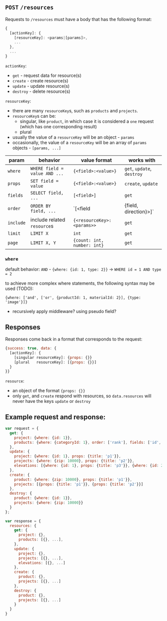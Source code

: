 
## `POST` `/resources`

Requests to `/resources` must have a body that has the following format:

```javascript
{
  [actionKey]: {
    [resourceKey]: <params|[params]>,
    ...
  },
  ...
}
```

`actionKey`:
- `get` - request data for resource(s)
- `create` - create resource(s)
- `update` - update resource(s)
- `destroy` - delete resource(s)

`resourceKey`:
- there are many `resourceKey`s, such as `products` and `projects`.
- `resourceKey`s can be:
    - singular, like `product`, in which case it is considered a `one` request (which has one corresponding result)
    - plural
- usually the value of a `resourceKey` will be an object - `params`
- occasionally, the value of a `resourceKey` will be an array of `params` objects - `[params, ...]`

| param 	   | behavior 	                	   | value format 				          | works with 			          |
| --- 		   | --- 		                       	 | --- 					                  | --- 				                |
| `where` 	 | `WHERE field = value AND ...`	 | `{<field>:<value>}` 		        | `get`, `update`, `destroy` |
| `props` 	 | `SET field = value`           	 | `{<field>:<value>}` 		        | `create`, `update` 		    |
| `fields`   | `SELECT field, ...`           	 | `[<field>]` 			              | `get` 			                |
| `order`  	 | `ORDER BY field, ...`         	 | `[<field|{field, direction}>]`  | `get` 			                |
| `include`  | include related `resource`s     | `{<resourceKey>: <params>>`    | `get` 			                |
| `limit`  	 | `LIMIT X`		        	         | `int` 				                  | `get` 			                |
| `page`  	 | `LIMIT X, Y`		        	       | `{count: int, number: int}`    | `get` 			                |

### `where`

default behavior: `AND` - `{where: {id: 1, type: 2}}` -> `WHERE id = 1 AND type = 2`

to achieve more complex where statements, the following syntax may be used (TODO):

`{where: ['and', ['or', {productId: 1, materialId: 2}], {type: 'image'}]}`

- recursively apply middleware? using pseudo field?

## Responses

Responses come back in a format that corresponds to the request:

```javascript
{success: true, data: {
  [actionKey]: {
    [singular resourceKey]: {props: {}}
    [plural   resourceKey]: [{props: {}}]
  }
}}
```

`resource`:
- an object of the format `{props: {}}`
- only `get`, and `create` respond with resources, so `data.resources` will never have the keys `update` or `destroy`

## Example request and response:

```javascript
var request = {
  get: {
    project: {where: {id: 1}},
    products: {where: {categoryId: 1}, order: ['rank'], fields: ['id', 'title']},
  },
  update: {
    project: {where: {id: 1}, props: {title: 'p1'}},
    projects: {where: {zip: 10000}, props: {title: 'p2'}},
    elevations: [{where: {id: 1}, props: {title: 'p3'}}, {where: {id: 2}, props: {title: 'p4'}}]
  },
  create: {
    product: {where: {zip: 10000}, props: {title: 'p1'}},
    projects: [{props: {title: 'p1'}}, {props: {title: 'p2'}}]
  },
  destroy: {
    product: {where: {id: 1}},
    projects: {where: {zip: 10000}}
  }
};

var response = {
  resources: {
    get: {
      project: {},
      products: [{}, ...],
    },
    update: {
      project: {},
      projects: [{}, ...],
      elevations: [{}, ...]
    },
    create: {
      product: {},
      projects: [{}, ...]
    },
    destroy: {
      product: {},
      projects: [{}, ...]
    }
  }
}
```

